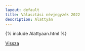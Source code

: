 ```yaml
---
layout: default
title: Választási névjegyzék 2022
description: Alattyán
---
```


{% include Alattyaan.html %}

[Vissza](./)
